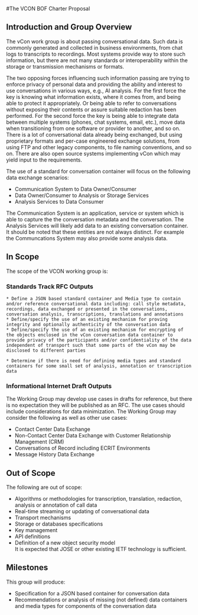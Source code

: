 #The  VCON BOF Charter Proposal

## Introduction and Group Overview

The vCon work group is about passing conversational data.
Such data is commonly generated and collected in business environments, from chat logs to transcripts to recordings.
Most systems provide way to store such information, but there are not many standards or interoperability within the storage or transmission mechanisms or formats.

The two opposing forces influencing such information passing are trying to enforce privacy of personal data and providing the ability and interest to use conversations in various ways, e.g.,  AI analysis.
For the first force the key is knowing what information exists, where it comes from, and being able to protect it appropriately. Or being able to refer to conversations without exposing their contents or assure suitable redaction has been performed.
For the second force the key is being able to integrate data between multiple systems (phones, chat systems, email, etc.), move data when transitioning from one software or provider to another, and so on.
There is a lot of conversational data already being exchanged, but using proprietary formats and per-case engineered exchange solutions, from using FTP and other legacy components, to file naming conventions, and so on.
There are also open source systems implementing vCon which may yield input to the requirements.

The use of a standard for conversation container will focus on the following data exchange scenarios:
  * Communication System to Data Owner/Consumer
  * Data Owner/Consumer to Analysis or Storage Services
  * Analysis Services to Data Consumer

The Communication System is an application, service or system which is able to capture the the conversation metadata and the conversation.  The Analysis Services will likely add data to an existing conversation container.  It should be noted that these entities are not always distinct.  For example the Communcations System may also provide some analysis data.

 
## In Scope

The scope of the VCON working group is:

### Standards Track RFC Outputs

    * Define a JSON based standard container and Media type to contain and/or reference conversational data including: call style metadata, recordings, data exchanged or presented in the conversations, conversation analysis, transcriptions, translations and annotations
    * Define/specify the use of an existing mechanism for proving integrity and optionally authenticity of the conversation data
    * Define/specify the use of an existing mechanism for encrypting of the objects enclosed in the vCon conversation data container to provide privacy of the participants and/or confidentiality of the data independent of transport such that some parts of the vCon may be disclosed to different parties

    * Determine if there is need for defining media types and standard containers for some small set of analysis, annotation or transcription data

### Informational Internet Draft Outputs
The Working Group may develop use cases in drafts for reference, but there is no expectation they will be published as an RFC.
The use cases should include considerations for data minimization.
The Working Group may consider the following as well as other use cases:

  * Contact Center Data Exchange
  * Non-Contact Center Data Exchange with Customer Relationship Management (CRM)
  * Conversations of Record including ECRIT Environments
  * Message History Data Exchange

## Out of Scope

The following are out of scope:

  * Algorithms or methodologies for transcription, translation, redaction, analysis or annotation of call data
  * Real-time streaming or updating of conversational data
  * Transport mechanisms
  * Storage or databases specifications
  * Key management
  * API definitions
  * Definition of a new object security model  
    It is expected that JOSE or other existing IETF technology is sufficient.

## Milestones

This group will produce:
  * Specification for a JSON based container for conversation data
  * Recommendations or analysis of missing (not defined) data containers and media types for components of the conversation data

